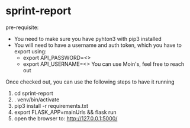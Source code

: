 # sprint-report
pre-requisite:
- You need to make sure you have pyhton3 with pip3 installed
- You will need to have a username and auth token, which you have to export using:
	- export API_PASSWORD=<>
	- export API_USERNAME=<>
You can use Moin's, feel free to reach out

Once checked out, you can use the following steps to have it running
1) cd sprint-report
2) . venv/bin/activate
3) pip3 install -r requirements.txt
4) export FLASK_APP=mainUrls && flask run
5) open the browser to: http://127.0.0.1:5000/
